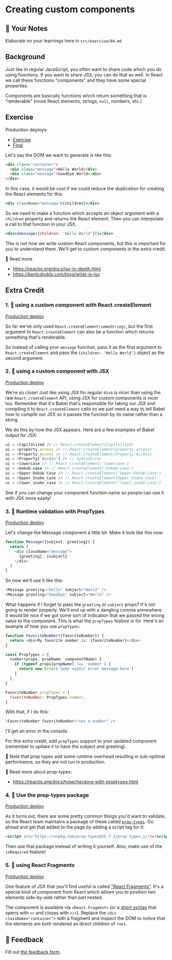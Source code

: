 # Creating custom components

## 📝 Your Notes

Elaborate on your learnings here in `src/exercise/04.md`

## Background

Just like in regular JavaScript, you often want to share code which you do using
functions. If you want to share JSX, you can do that as well. In React we call
these functions "components" and they have some special properties.

Components are basically functions which return something that is "renderable"
(more React elements, strings, `null`, numbers, etc.)

## Exercise

Production deploys:

- [Exercise](http://react-fundamentals.netlify.app/isolated/exercise/04.html)
- [Final](http://react-fundamentals.netlify.app/isolated/final/04.html)

Let's say the DOM we want to generate is like this:

```html
<div class="container">
  <div class="message">Hello World</div>
  <div class="message">Goodbye World</div>
</div>
```

In this case, it would be cool if we could reduce the duplication for creating
the React elements for this:

```jsx
<div className="message">{children}</div>
```

So we need to make a function which accepts an object argument with a `children`
property and returns the React element. Then you can interpolate a call to that
function in your JSX.

```jsx
<div>{message({children: 'Hello World'})}</div>
```

This is not how we write custom React components, but this is important for you
to understand them. We'll get to custom components in the extra credit.

📜 Read more

- https://reactjs.org/docs/jsx-in-depth.html
- https://kentcdodds.com/blog/what-is-jsx

## Extra Credit

### 1. 💯 using a custom component with React.createElement

[Production deploy](http://react-fundamentals.netlify.app/isolated/final/04.extra-1.html)

So far we've only used `React.createElement(someString)`, but the first argument
to `React.createElement` can also be a function which returns something that's
renderable.

So instead of calling your `message` function, pass it as the first argument to
`React.createElement` and pass the `{children: 'Hello World'}` object as the
second argument.

### 2. 💯 using a custom component with JSX

[Production deploy](http://react-fundamentals.netlify.app/isolated/final/04.extra-2.html)

We're so close! Just like using JSX for regular `div`s is nicer than using the
raw `React.createElement` API, using JSX for custom components is nicer too.
Remember that it's Babel that's responsible for taking our JSX and compiling it
to `React.createElement` calls so we just need a way to tell Babel how to
compile our JSX so it passes the function by its name rather than a string.

We do this by how the JSX appears. Here are a few examples of Babel output for
JSX:

```javascript
ui = <Capitalized /> // React.createElement(Capitalized)
ui = <property.access /> // React.createElement(property.access)
ui = <Property.Access /> // React.createElement(Property.Access)
ui = <Property['Access'] /> // SyntaxError
ui = <lowercase /> // React.createElement('lowercase')
ui = <kebab-case /> // React.createElement('kebab-case')
ui = <Upper-Kebab-Case /> // React.createElement('Upper-Kebab-Case')
ui = <Upper_Snake_Case /> // React.createElement(Upper_Snake_Case)
ui = <lower_snake_case /> // React.createElement('lower_snake_case')
```

See if you can change your component function name so people can use it with JSX
more easily!

### 3. 💯 Runtime validation with PropTypes

[Production deploy](http://react-fundamentals.netlify.app/isolated/final/04.extra-3.html)

Let's change the Message component a little bit. Make it look like this now:

```javascript
function Message({subject, greeting}) {
  return (
    <div className="message">
      {greeting}, {subject}
    </div>
  )
}
```

So now we'll use it like this:

```javascript
<Message greeting="Hello" subject="World" />
<Message greeting="Goodbye" subject="World" />
```

What happens if I forget to pass the `greeting` or `subject` props? It's not
going to render properly. We'll end up with a dangling comma somewhere. It would
be nice if we got some sort of indication that we passed the wrong value to the
component. This is what the `propTypes` feature is for. Here's an example of how
you use `propTypes`:

```javascript
function FavoriteNumber({favoriteNumber}) {
  return <div>My favorite number is: {favoriteNumber}</div>
}

const PropTypes = {
  number(props, propName, componentName) {
    if (typeof props[propName] !== 'number') {
      return new Error('Some useful error message here')
    }
  },
}

FavoriteNumber.propTypes = {
  favoriteNumber: PropTypes.number,
}
```

With that, if I do this:

```javascript
<FavoriteNumber favoriteNumber="not a number" />
```

I'll get an error in the console.

For this extra credit, add `propTypes` support to your updated component
(remember to update it to have the subject and greeting).

🦉 Note that prop types add some runtime overhead resulting in sub-optimal
performance, so they are not run in production.

📜 Read more about prop-types:

- https://reactjs.org/docs/typechecking-with-proptypes.html

### 4. 💯 Use the prop-types package

[Production deploy](http://react-fundamentals.netlify.app/isolated/final/04.extra-4.html)

As it turns out, there are some pretty common things you'd want to validate, so
the React team maintains a package of these called
[`prop-types`](https://npm.im/prop-types). Go ahead and get that added to the
page by adding a script tag for it:

```html
<script src="https://unpkg.com/prop-types@15.7.2/prop-types.js"></script>
```

Then use that package instead of writing it yourself. Also, make use of the
`isRequired` feature!

### 5. 💯 using React Fragments

[Production deploy](http://react-fundamentals.netlify.app/isolated/final/04.extra-5.html)

One feature of JSX that you'll find useful is called
["React Fragments"](https://reactjs.org/docs/fragments.html). It's a special
kind of component from React which allows you to position two elements
side-by-side rather than just nested.

The component is available via `<React.Fragment>` (or a
[short syntax](https://reactjs.org/docs/fragments.html#short-syntax) that opens
with `<>` and closes with `</>`). Replace the `<div className="container">` with
a fragment and inspect the DOM to notice that the elements are both rendered as
direct children of `root`.

## 🦉 Feedback

Fill out
[the feedback form](https://ws.kcd.im/?ws=React%20Fundamentals%20%E2%9A%9B&e=04%3A%20Creating%20custom%20components&em=spraveenitpro%40gmail.com).
